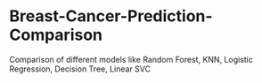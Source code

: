 # Breast-Cancer-Prediction-Comparison
Comparison of different models like Random Forest, KNN, Logistic Regression, Decision Tree, Linear SVC
